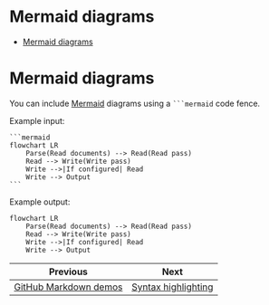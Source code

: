 <!--
  DO NOT EDIT THIS FILE DIRECTLY!
  It is generated by djockey.
-->
# Mermaid diagrams

- [Mermaid diagrams](../features/mermaid_diagrams.md#Mermaid-diagrams)

<div id="Mermaid-diagrams" class="section" id="Mermaid-diagrams">

# Mermaid diagrams

You can include [Mermaid](https://mermaid.js.org) diagrams using a
```` ```mermaid ```` code fence.

Example input:

````
```mermaid
flowchart LR
    Parse(Read documents) --> Read(Read pass)
    Read --> Write(Write pass)
    Write -->|If configured| Read
    Write --> Output
```
````

Example output:

``` mermaid
flowchart LR
    Parse(Read documents) --> Read(Read pass)
    Read --> Write(Write pass)
    Write -->|If configured| Read
    Write --> Output
```

</div>


| Previous | Next |
| - | - |
| [GitHub Markdown demos](../features/gfm.md) | [Syntax highlighting](../features/syntax_highlighting.md) |